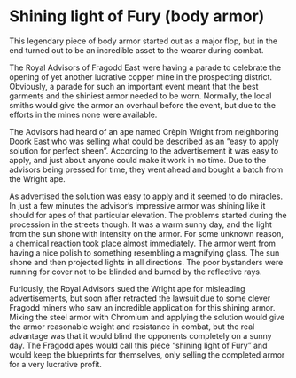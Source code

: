 # Shining light of Fury (body armor)

This legendary piece of body armor started out as a major flop, but in the end turned out to be an incredible asset to the wearer during combat.

The Royal Advisors of Fragodd East were having a parade to celebrate the opening of yet another lucrative copper mine in the prospecting district. Obviously, a parade for such an important event meant that the best garments and the shiniest armor needed to be worn. Normally, the local smiths would give the armor an overhaul before the event, but due to the efforts in the mines none were available.

The Advisors had heard of an ape named Crèpin Wright from neighboring Doork East who was selling what could be described as an “easy to apply solution for perfect sheen”. According to the advertisement it was easy to apply, and just about anyone could make it work in no time. Due to the advisors being pressed for time, they went ahead and bought a batch from the Wright ape.

As advertised the solution was easy to apply and it seemed to do miracles. In just a few minutes the advisor’s impressive armor was shining like it should for apes of that particular elevation. The problems started during the procession in the streets though. It was a warm sunny day, and the light from the sun shone with intensity on the armor. For some unknown reason, a chemical reaction took place almost immediately. The armor went from having a nice polish to something resembling a magnifying glass. The sun shone and then projected lights in all directions. The poor bystanders were running for cover not to be blinded and burned by the reflective rays.

Furiously, the Royal Advisors sued the Wright ape for misleading advertisements, but soon after retracted the lawsuit due to some clever Fragodd miners who saw an incredible application for this shining armor. Mixing the steel armor with Chromium and applying the solution would give the armor reasonable weight and resistance in combat, but the real advantage was that it would blind the opponents completely on a sunny day. The Fragodd apes would call this piece “shining light of Fury” and would keep the blueprints for themselves, only selling the completed armor for a very lucrative profit.
